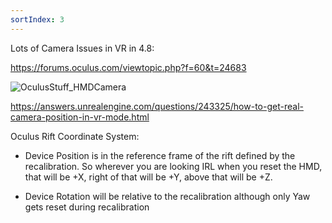 ```yaml
---
sortIndex: 3
---
```


Lots of Camera Issues in VR in 4.8:

<https://forums.oculus.com/viewtopic.php?f=60&t=24683>

![OculusStuff_HMDCamera](......\assets\OculusStuff_HMDCamera.png)

<https://answers.unrealengine.com/questions/243325/how-to-get-real-camera-position-in-vr-mode.html>

Oculus Rift Coordinate System:

- Device Position is in the reference frame of the rift defined by the recalibration. So wherever you are looking IRL when you reset the HMD, that will be +X, right of that will be +Y, above that will be +Z.

- Device Rotation will be relative to the recalibration although only Yaw gets reset during recalibration
